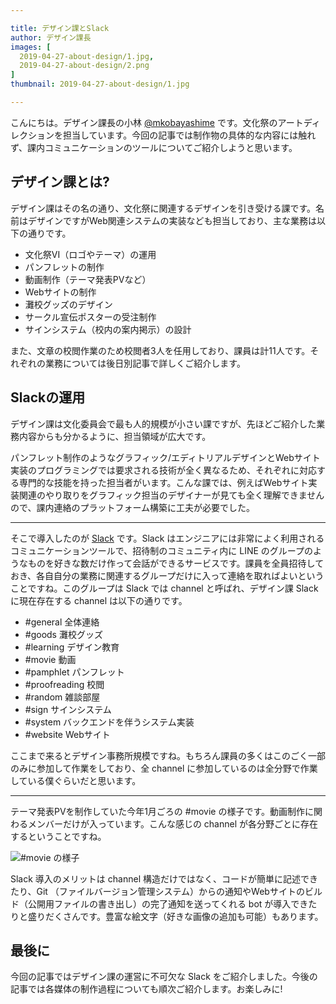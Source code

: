 ```yaml
---

title: デザイン課とSlack
author: デザイン課長
images: [
  2019-04-27-about-design/1.jpg,
  2019-04-27-about-design/2.png
]
thumbnail: 2019-04-27-about-design/1.jpg

---
```


こんにちは。デザイン課長の小林 [@mkobayashime](https://twitter.com/m_kobayashi_me) です。文化祭のアートディレクションを担当しています。今回の記事では制作物の具体的な内容には触れず、課内コミュニケーションのツールについてご紹介しようと思います。

## デザイン課とは?
デザイン課はその名の通り、文化祭に関連するデザインを引き受ける課です。名前はデザインですがWeb関連システムの実装なども担当しており、主な業務は以下の通りです。

- 文化祭VI（ロゴやテーマ）の運用
- パンフレットの制作
- 動画制作（テーマ発表PVなど）
- Webサイトの制作
- 灘校グッズのデザイン
- サークル宣伝ポスターの受注制作
- サインシステム（校内の案内掲示）の設計

また、文章の校閲作業のため校閲者3人を任用しており、課員は計11人です。それぞれの業務については後日別記事で詳しくご紹介します。

## Slackの運用
デザイン課は文化委員会で最も人的規模が小さい課ですが、先ほどご紹介した業務内容からも分かるように、担当領域が広大です。

パンフレット制作のようなグラフィック/エディトリアルデザインとWebサイト実装のプログラミングでは要求される技術が全く異なるため、それぞれに対応する専門的な技能を持った担当者がいます。こんな課では、例えばWebサイト実装関連のやり取りをグラフィック担当のデザイナーが見ても全く理解できませんので、課内連絡のプラットフォーム構築に工夫が必要でした。

---

そこで導入したのが [Slack](https://slack.com) です。Slack はエンジニアには非常によく利用されるコミュニケーションツールで、招待制のコミュニティ内に LINE のグループのようなものを好きな数だけ作って会話ができるサービスです。課員を全員招待しておき、各自自分の業務に関連するグループだけに入って連絡を取ればよいということですね。このグループは Slack では channel と呼ばれ、デザイン課 Slack に現在存在する channel は以下の通りです。

- #general 全体連絡
- #goods 灘校グッズ
- #learning デザイン教育
- #movie 動画
- #pamphlet パンフレット
- #proofreading 校閲
- #random 雑談部屋
- #sign サインシステム
- #system バックエンドを伴うシステム実装
- #website Webサイト

ここまで来るとデザイン事務所規模ですね。もちろん課員の多くはこのごく一部のみに参加して作業をしており、全 channel に参加しているのは全分野で作業している僕ぐらいだと思います。

---

テーマ発表PVを制作していた今年1月ごろの #movie の様子です。動画制作に関わるメンバーだけが入っています。こんな感じの channel が各分野ごとに存在するということですね。

![#movie の様子](_nuxt/assets/img/blog/2019-04-27-about-design/2.png)

Slack 導入のメリットは channel 構造だけではなく、コードが簡単に記述できたり、Git （ファイルバージョン管理システム）からの通知やWebサイトのビルド（公開用ファイルの書き出し）の完了通知を送ってくれる bot が導入できたりと盛りだくさんです。豊富な絵文字（好きな画像の追加も可能）もあります。

## 最後に
今回の記事ではデザイン課の運営に不可欠な Slack をご紹介しました。今後の記事では各媒体の制作過程についても順次ご紹介します。お楽しみに!